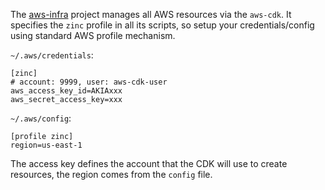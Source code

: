 The [aws-infra](../aws-infra/package.json) project manages all AWS resources 
via the `aws-cdk`.
It specifies the `zinc` profile in all its scripts,
so setup your credentials/config using standard AWS profile mechanism.

`~/.aws/credentials`:
```
[zinc]
# account: 9999, user: aws-cdk-user
aws_access_key_id=AKIAxxx
aws_secret_access_key=xxx
```

`~/.aws/config`:
```
[profile zinc]
region=us-east-1
```

The access key defines the account that the CDK will use to create
resources, the region comes from the `config` file.

